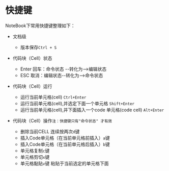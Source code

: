 # 快捷键

NoteBook下常用快捷键整理如下：

* 文档级
    * 版本保存`Ctrl + S`


* 代码块（Cell）状态  
    * Enter 回车：命令状态 --转化为--&gt;编辑状态
    * ESC   取消：编辑状态--转化为--&gt;命令状态
    
* 代码块（Cell）运行
    * 运行当前单元格\(cell\) `Ctrl+Enter`
    * 运行当前单元格\(cell\),并选定下面一个单元格 `Shift+Enter`
    * 运行当前单元格\(cell\),并下面插入一个code 单元格\(code cell\) `Alt+Enter`


* 代码块（Cell）操作`注：快捷键只有"命令状态" 才有效`
    * 删除当前CELL 连续按两次`d`键
    * 插入Code单元格（在当前单元格前插入）`a`键
    * 插入Code单元格（在当前单元格后插入）`b`键
    * 单元格复制`c`键
    * 单元格剪切`x`键
    * 单元格黏贴`v`键 粘贴于当前选定的单元格下面



